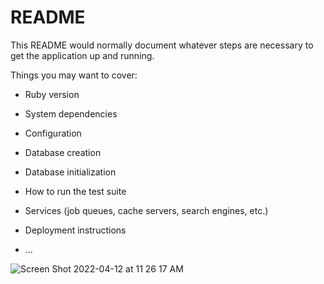 # README

This README would normally document whatever steps are necessary to get the
application up and running.

Things you may want to cover:

* Ruby version

* System dependencies

* Configuration

* Database creation

* Database initialization

* How to run the test suite

* Services (job queues, cache servers, search engines, etc.)

* Deployment instructions

* ...

![Screen Shot 2022-04-12 at 11 26 17 AM](https://user-images.githubusercontent.com/76177498/163019588-af900a2a-7c8a-4ce1-b44a-9337dad440bb.png)
